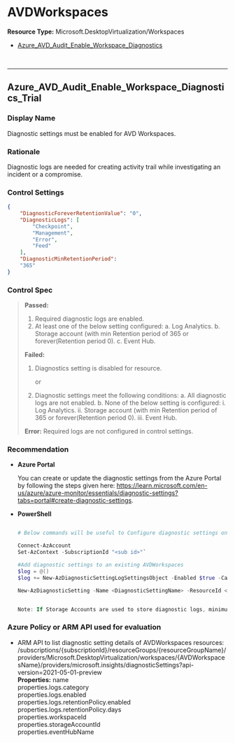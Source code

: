 ﻿# AVDWorkspaces

**Resource Type:** Microsoft.DesktopVirtualization/Workspaces

<!-- TOC -->

- [Azure_AVD_Audit_Enable_Workspace_Diagnostics](#Azure_AVD_Audit_Enable_Workspace_Diagnostics)

<!-- /TOC -->
<br/>

___ 

## Azure_AVD_Audit_Enable_Workspace_Diagnostics_Trial 

### Display Name 
Diagnostic settings must be enabled for AVD Workspaces.

### Rationale 
Diagnostic logs are needed for creating activity trail while investigating an incident or a compromise.

### Control Settings 
```json 
{
    "DiagnosticForeverRetentionValue": "0",
    "DiagnosticLogs": [
		"Checkpoint",
		"Management",
		"Error",
		"Feed"
    ],
    "DiagnosticMinRetentionPeriod":
	"365"
}
 ``` 
### Control Spec 

> **Passed:** 
> 1. Required diagnostic logs are enabled.
> 2. At least one of the below setting configured:
> a. Log Analytics.
> b. Storage account (with min Retention period of 365 or forever(Retention period 0).
> c. Event Hub.
> 
> **Failed:** 
> 1. Diagnostics setting is disabled for resource.
> 
>       or
>
> 2. Diagnostic settings meet the following conditions:
> a. All diagnostic logs are not enabled.
> b. None of the below setting is configured:
> i. Log Analytics.
> ii. Storage account (with min Retention period of 365 or forever(Retention period 0).
> iii. Event Hub.
> 
> **Error:** 
> Required logs are not configured in control settings.
> 

### Recommendation 

- **Azure Portal** 

	 You can create or update the diagnostic settings from the Azure Portal by following the steps given here: https://learn.microsoft.com/en-us/azure/azure-monitor/essentials/diagnostic-settings?tabs=portal#create-diagnostic-settings.

- **PowerShell** 

	 ```powershell 

	# Below commands will be useful to Configure diagnostic settings on AVDWorkspaces

    Connect-AzAccount
	Set-AzContext -SubscriptionId "<sub id>"`
	
	#Add diagnostic settings to an existing AVDWorkspaces
	$log = @()
	$log += New-AzDiagnosticSettingLogSettingsObject -Enabled $true -CategoryGroup allLogs

	New-AzDiagnosticSetting -Name <DiagnosticSettingName> -ResourceId <AVDWorkspacesResourceId> -WorkspaceId <LogAnalyticsWorkspaceID> -Log $log -StorageAccountId <StorageAccountResourceId> -EventHubName <EventHubName>-EventHubAuthorizationRuleId <EventHubAuthorizationRuleId>

	
	Note: If Storage Accounts are used to store diagnostic logs, minimum retention period must be set to '365' or '0' (forever). 
 	```  
### Azure Policy or ARM API used for evaluation 

- ARM API to list diagnostic setting details of AVDWorkspaces resources: /subscriptions/{subscriptionId}/resourceGroups/{resourceGroupName}/providers/Microsoft.DesktopVirtualization/workspaces/{AVDWorkspacesName}/providers/microsoft.insights/diagnosticSettings?api-version=2021-05-01-preview<br />
**Properties:**
name<br />
properties.logs.category<br />
properties.logs.enabled<br />
properties.logs.retentionPolicy.enabled<br />
properties.logs.retentionPolicy.days<br />
properties.workspaceId<br />
properties.storageAccountId<br />
properties.eventHubName<br />
<br />

<br />
